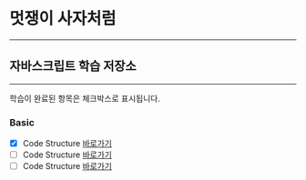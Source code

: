 # 멋쟁이 사자처럼
---
## 자바스크립트 학습 저장소
---

학습이 완료된 항목은 체크박스로 표시됩니다.

### Basic
- [x] Code Structure [바로가기](http://naver.com)
- [ ] Code Structure [바로가기](http://naver.com)
- [ ] Code Structure [바로가기](http://naver.com)
